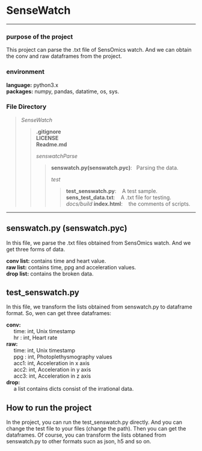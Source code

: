 
# SenseWatch
***
### purpose of the project
This project  can parse the .txt file of SensOmics watch. And we can obtain the conv and raw dataframes from the project.
### environment
**language:**  python3.x  
**packages:**  numpy, pandas, datatime, os, sys.

### File Directory
> _SenseWatch_
>> **.gitignore**  
>> **LICENSE**  
>> **Readme.md**  
>>
>> _senswatchParse_
>>>**senswatch.py(senswatch.pyc)**:&nbsp;&nbsp;&nbsp;Parsing the  data.  
>>>
>>>*test*  
>>>>**test_senswatch.py**:&nbsp;&nbsp;&nbsp; A test sample.  
>>>>**sens_test_data.txt**:&nbsp;&nbsp;&nbsp; A .txt file for testing.
>>>*docs/build*
>>>>**index.html**:&nbsp;&nbsp;&nbsp; the comments of scripts.

***

## senswatch.py (senswatch.pyc)
In this file, we parse the .txt files obtained from SensOmics watch. And we get three forms of data.

**conv list:** contains time and heart value.  
**raw list:** contains time, ppg and acceleration values.    
**drop list:** contains the broken data.  

## test_senswatch.py  
In this file, we transform the lists obtained from senswatch.py to dataframe format.
So, wen can get three dataframes:

**conv:**  
&nbsp;&nbsp;&nbsp;&nbsp;&nbsp;time: int, Unix timestamp    
&nbsp;&nbsp;&nbsp;&nbsp;&nbsp;hr  : int, Heart rate    
**raw:**  
&nbsp;&nbsp;&nbsp;&nbsp;&nbsp;time: int, Unix timestamp  
&nbsp;&nbsp;&nbsp;&nbsp;&nbsp;ppg : int, Photoplethysmography values  
&nbsp;&nbsp;&nbsp;&nbsp;&nbsp;acc1: int, Acceleration in x axis  
&nbsp;&nbsp;&nbsp;&nbsp;&nbsp;acc2: int, Acceleration in y axis  
&nbsp;&nbsp;&nbsp;&nbsp;&nbsp;acc3: int, Acceleration in z axis  
**drop:**  
&nbsp;&nbsp;&nbsp;&nbsp;&nbsp;a list contains dicts consist of the irrational data.
## How to run the project
In the project, you can run the test_senswatch.py directly. And you can change the test file to your files (change the path). Then
 you can get the dataframes. Of course, you can transform the lists obtaned from senswatch.py to other formats sucn as json, h5 and so on.
